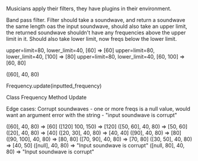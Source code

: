 Musicians apply their filters, they have plugins in their environment.

Band pass filter. Filter should take a soundwave, and return a soundwave the same length oas the input soundwave, should also take an upper limit, the returned soundwave shouldn't have any frequencies above the upper limit in it. Should also take lower limit, now freqs below the lower limit.

upper=limit=80, lower_limit=40, [60] => [60]
upper=limit=80, lower_limit=40, [100] => [80]
upper=limit=80, lower_limit=40, [60, 100] => [60, 80]

([60], 40, 80)

Frequency.update(inputted_frequency)

Class Frequency
Method Update

Edge cases:
Corrupt soundwaves - one or more freqs is a null value, would want an argument error with the string - "input soundwave is corrupt"

([60], 40, 80) => [60]
([120] 100, 150) => [120]
([50, 60], 40, 80) => [50, 60]
([20], 40, 80) => [40]
([20, 30], 40, 80) => [40, 40]
([90], 40, 80) => [80]
([90, 100], 40, 80) => [80, 80]
([70, 90], 40, 80) => [70, 80]
([30, 50], 40, 80) => [40, 50]
([null], 40, 80) => "Input soundwave is corrupt"
([null, 80], 40, 80) => "Input soundwave is corrupt"
